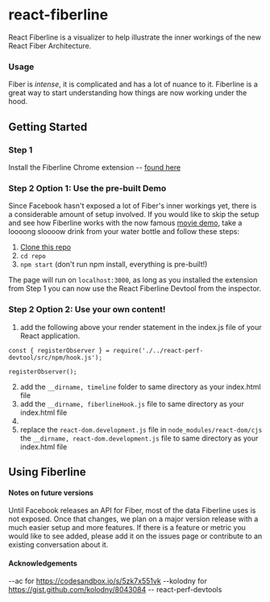 # react-fiberline
React Fiberline is a visualizer to help illustrate the inner workings of the new React Fiber Architecture.

### Usage
Fiber is *intense*, it is complicated and has a lot of nuance to it.  Fiberline is a great way to start understanding how things are now working under the hood.

## Getting Started
### Step 1
Install the Fiberline Chrome extension -- [found here](www.google.com)

### Step 2 Option 1: Use the pre-built Demo
Since Facebook hasn't exposed a lot of Fiber's inner workings yet, there is a considerable amount of setup involved.  If you would like to skip the setup and see how Fiberline works with the now famous [movie demo](https://reactjs.org/blog/2018/03/01/sneak-peek-beyond-react-16.html), take a loooong sloooow drink from your water bottle and follow these steps:

1. [Clone this repo](www.google.com)
2. `cd repo`
3. `npm start` (don't run npm install, everything is pre-built!)

The page will run on `localhost:3000`, as long as you installed the extension from Step 1 you can now use the React Fiberline Devtool from the inspector.

### Step 2 Option 2: Use your own content!

1. add the following above your render statement in the index.js file of your React application.

```
const { registerObserver } = require('./../react-perf-devtool/src/npm/hook.js');

registerObserver();
```

2. add the `__dirname, timeline` folder to same directory as your index.html file
3. add the `__dirname, fiberlineHook.js` file to same directory as your index.html file
4.
5. replace the `react-dom.development.js` file in `node_modules/react-dom/cjs` the `__dirname, react-dom.development.js` file to same directory as your index.html file

## Using Fiberline

#### Notes on future versions
Until Facebook releases an API for Fiber, most of the data Fiberline uses is not exposed.  Once that changes, we plan on a major version release with a much easier setup and more features.  If there is a feature or metric you would like to see added, please add it on the issues page or contribute to an existing conversation about it.

#### Acknowledgements
--ac for https://codesandbox.io/s/5zk7x551vk
--kolodny for https://gist.github.com/kolodny/8043084
-- react-perf-devtools
